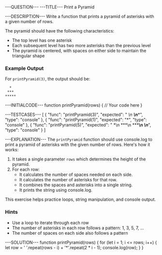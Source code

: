 ---QUESTION---
---TITLE---
Print a Pyramid

---DESCRIPTION---
Write a function that prints a pyramid of asterisks with a given number of rows.

The pyramid should have the following characteristics:
- The top level has one asterisk
- Each subsequent level has two more asterisks than the previous level
- The pyramid is centered, with spaces on either side to maintain the triangular shape

### Example Output

For `printPyramid(3)`, the output should be:
```
  *
 ***
*****
```

---INITIALCODE---
function printPyramid(rows) {
  // Your code here
}

---TESTCASES---
[
  { "func": "printPyramid(3)", "expected": "  *\n ***\n*****", "type": "console" },
  { "func": "printPyramid(1)", "expected": "*", "type": "console" },
  { "func": "printPyramid(5)", "expected": "    *\n   ***\n  *****\n *******\n*********", "type": "console" }
]

---EXPLANATION---
The `printPyramid` function should use console.log to print a pyramid of asterisks with the given number of rows. Here's how it works:

1. It takes a single parameter `rows` which determines the height of the pyramid.
2. For each row:
   - It calculates the number of spaces needed on each side.
   - It calculates the number of asterisks for that row.
   - It combines the spaces and asterisks into a single string.
   - It prints the string using console.log.

This exercise helps practice loops, string manipulation, and console output.

### Hints

- Use a loop to iterate through each row
- The number of asterisks in each row follows a pattern: 1, 3, 5, 7, ...
- The number of spaces on each side also follows a pattern

---SOLUTION---
function printPyramid(rows) {
  for (let i = 1; i <= rows; i++) {
    let row = ' '.repeat(rows - i) + '*'.repeat(2 * i - 1);
    console.log(row);
  }
}